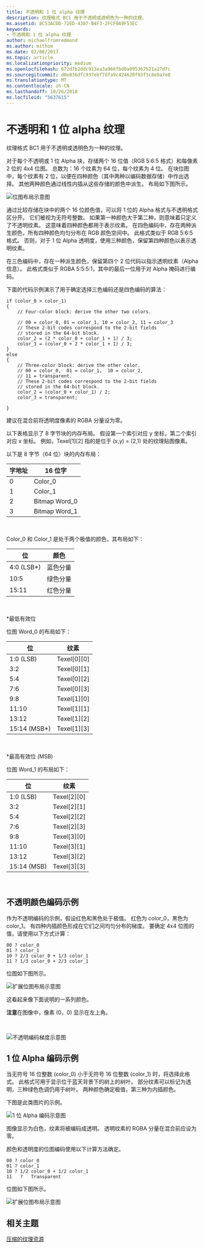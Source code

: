 ```yaml
---
title: 不透明和 1 位 alpha 纹理
description: 纹理格式 BC1 用于不透明或透明色为一种的纹理。
ms.assetid: 8C53ACDD-72ED-4307-B4F3-2FCF9A9F53EC
keywords:
- 不透明和 1 位 alpha 纹理
author: michaelfromredmond
ms.author: mithom
ms.date: 02/08/2017
ms.topic: article
ms.localizationpriority: medium
ms.openlocfilehash: 672d7b2ddc913ea3a966fbd0a095367521a27d7c
ms.sourcegitcommit: d0e836dfc937ebf7dfa9c424620f93f3c8e0a7e8
ms.translationtype: MT
ms.contentlocale: zh-CN
ms.lasthandoff: 10/26/2018
ms.locfileid: "5637615"
---
```

# <a name="span-iddirect3dconceptsopaqueand1-bitalphatexturesspanopaque-and-1-bit-alpha-textures"></a><span id="direct3dconcepts.opaque_and_1-bit_alpha_textures"></span>不透明和 1 位 alpha 纹理


纹理格式 BC1 用于不透明或透明色为一种的纹理。

对于每个不透明或 1 位 Alpha 块，存储两个 16 位值（RGB 5:6:5 格式）和每像素 2 位的 4x4 位图。 总数为：16 个纹素为 64 位，每个纹素为 4 位。 在块位图中，每个纹素有 2 位，以便在四种颜色（其中两种以编码数据存储）中作出选择。 其他两种颜色通过线性内插从这些存储的颜色中派生。 布局如下图所示。

![位图布局示意图](images/colors1.png)

通过比较存储在块中的两个 16 位颜色值，可以将 1 位的 Alpha 格式与不透明格式区分开。 它们被视为无符号整数。 如果第一种颜色大于第二种，则意味着只定义了不透明纹素。 这意味着四种颜色都用于表示纹素。 在四色编码中，存在两种派生颜色，所有四种颜色均匀分布在 RGB 颜色空间中。 此格式类似于 RGB 5:6:5 格式。 否则，对于 1 位 Alpha 透明度，使用三种颜色，保留第四种颜色以表示透明纹素。

在三色编码中，存在一种派生颜色，保留第四个 2 位代码以指示透明纹素（Alpha 信息）。 此格式类似于 RGBA 5:5:5:1，其中的最后一位用于对 Alpha 掩码进行编码。

下面的代码示例演示了用于确定选择三色编码还是四色编码的算法：

```
if (color_0 > color_1) 
{
    // Four-color block: derive the other two colors. 
    
    // 00 = color_0, 01 = color_1, 10 = color_2, 11 = color_3
    // These 2-bit codes correspond to the 2-bit fields 
    // stored in the 64-bit block.
    color_2 = (2 * color_0 + color_1 + 1) / 3;
    color_3 = (color_0 + 2 * color_1 + 1) / 3;
}    
else
{ 
    // Three-color block: derive the other color.
    // 00 = color_0,  01 = color_1,  10 = color_2,  
    // 11 = transparent.
    // These 2-bit codes correspond to the 2-bit fields 
    // stored in the 64-bit block. 
    color_2 = (color_0 + color_1) / 2;    
    color_3 = transparent;    

}
```

建议在混合前将透明度像素的 RGBA 分量设为零。

以下表格显示了 8 字节块的内存布局。 假设第一个索引对应 y 坐标，第二个索引对应 x 坐标。 例如，Texel\[1\]\[2\] 指的是位于 (x,y) = (2,1) 处的纹理贴图像素。

以下是 8 字节（64 位）块的内存布局：

| 字地址 | 16 位字    |
|--------------|----------------|
| 0            | Color\_0       |
| 1            | Color\_1       |
| 2            | Bitmap Word\_0 |
| 3            | Bitmap Word\_1 |

 

Color\_0 和 Color\_1 是处于两个极值的颜色，其布局如下：

| 位        | 颜色                 |
|-------------|-----------------------|
| 4:0 (LSB\*) | 蓝色分量  |
| 10:5        | 绿色分量 |
| 15:11       | 红色分量   |

 

\*最低有效位

位图 Word\_0 的布局如下：

| 位          | 纹素           |
|---------------|-----------------|
| 1:0 (LSB)     | Texel\[0\]\[0\] |
| 3:2           | Texel\[0\]\[1\] |
| 5:4           | Texel\[0\]\[2\] |
| 7:6           | Texel\[0\]\[3\] |
| 9:8           | Texel\[1\]\[0\] |
| 11:10         | Texel\[1\]\[1\] |
| 13:12         | Texel\[1\]\[2\] |
| 15:14 (MSB\*) | Texel\[1\]\[3\] |

 

\*最高有效位 (MSB)

位图 Word\_1 的布局如下：

| 位        | 纹素           |
|-------------|-----------------|
| 1:0 (LSB)   | Texel\[2\]\[0\] |
| 3:2         | Texel\[2\]\[1\] |
| 5:4         | Texel\[2\]\[2\] |
| 7:6         | Texel\[2\]\[3\] |
| 9:8         | Texel\[3\]\[0\] |
| 11:10       | Texel\[3\]\[1\] |
| 13:12       | Texel\[3\]\[2\] |
| 15:14 (MSB) | Texel\[3\]\[3\] |

 

## <a name="span-idexampleofopaquecolorencodingspanspan-idexampleofopaquecolorencodingspanspan-idexampleofopaquecolorencodingspanexample-of-opaque-color-encoding"></a><span id="Example_of_Opaque_Color_Encoding"></span><span id="example_of_opaque_color_encoding"></span><span id="EXAMPLE_OF_OPAQUE_COLOR_ENCODING"></span>不透明颜色编码示例


作为不透明编码的示例，假设红色和黑色处于极值。 红色为 color\_0，黑色为 color\_1。 有四种内插颜色形成在它们之间均匀分布的梯度。 要确定 4x4 位图的值，请使用以下方式计算：

```
00 ? color_0
01 ? color_1
10 ? 2/3 color_0 + 1/3 color_1
11 ? 1/3 color_0 + 2/3 color_1
```

位图如下图所示。

![扩展位图布局示意图](images/colors2.png)

这看起来像下面说明的一系列颜色。

**注意**在图像中，像素 (0，0) 显示在左上角。

 

![不透明编码梯度示意图](images/redsquares.png)

## <a name="span-idexampleof1bitalphaencodingspanspan-idexampleof1bitalphaencodingspanspan-idexampleof1bitalphaencodingspanexample-of-1-bit-alpha-encoding"></a><span id="Example_of_1_Bit_Alpha_Encoding"></span><span id="example_of_1_bit_alpha_encoding"></span><span id="EXAMPLE_OF_1_BIT_ALPHA_ENCODING"></span>1 位 Alpha 编码示例


当无符号 16 位整数 (color\_0) 小于无符号 16 位整数 (color\_1) 时，将选择此格式。 此格式可用于显示位于蓝天背景下的树上的树叶。 部分纹素可以标记为透明，三种绿色色调仍用于树叶。 两种颜色确定极值，第三种为内插颜色。

下图是此类图片的示例。

![1 位 Alpha 编码示意图](images/greenthing.png)

图像显示为白色，纹素将被编码成透明。 透明纹素的 RGBA 分量在混合前应设为零。

颜色和透明度的位图编码使用以下计算方法确定。

```
00 ? color_0
01 ? color_1
10 ? 1/2 color_0 + 1/2 color_1
11   ?   Transparent
```

位图如下图所示。

![扩展位图布局示意图](images/colors3.png)

## <a name="span-idrelated-topicsspanrelated-topics"></a><span id="related-topics"></span>相关主题


[压缩的纹理资源](compressed-texture-resources.md)

 

 




